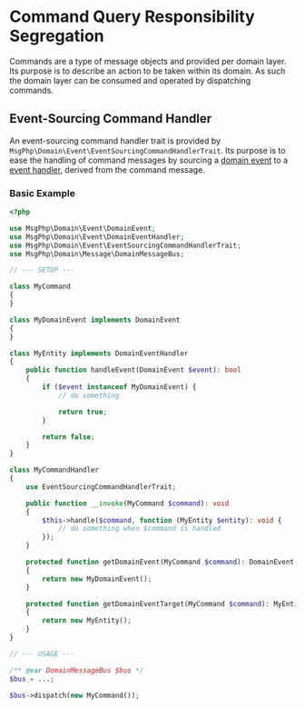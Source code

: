 # Command Query Responsibility Segregation

Commands are a type of message objects and provided per domain layer. Its purpose is to describe an action to be taken
within its domain. As such the domain layer can be consumed and operated by dispatching commands.

## Event-Sourcing Command Handler

An event-sourcing command handler trait is provided by `MsgPhp\Domain\Event\EventSourcingCommandHandlerTrait`. Its
purpose is to ease the handling of command messages by sourcing a [domain event](../event-sourcing/events.md) to a
[event handler](../event-sourcing/event-handlers.md), derived from the command message.

### Basic Example

```php
<?php

use MsgPhp\Domain\Event\DomainEvent;
use MsgPhp\Domain\Event\DomainEventHandler;
use MsgPhp\Domain\Event\EventSourcingCommandHandlerTrait;
use MsgPhp\Domain\Message\DomainMessageBus;

// --- SETUP ---

class MyCommand
{
}

class MyDomainEvent implements DomainEvent
{
}

class MyEntity implements DomainEventHandler
{
    public function handleEvent(DomainEvent $event): bool
    {
        if ($event instanceof MyDomainEvent) {
            // do something

            return true;
        }

        return false;
    }
}

class MyCommandHandler
{
    use EventSourcingCommandHandlerTrait;

    public function __invoke(MyCommand $command): void
    {
        $this->handle($command, function (MyEntity $entity): void {
            // do something when $command is handled
        });
    }

    protected function getDomainEvent(MyCommand $command): DomainEvent
    {
        return new MyDomainEvent();
    }

    protected function getDomainEventTarget(MyCommand $command): MyEntity
    {
        return new MyEntity();
    }
}

// --- USAGE ---

/** @var DomainMessageBus $bus */
$bus = ...;

$bus->dispatch(new MyCommand());
```
